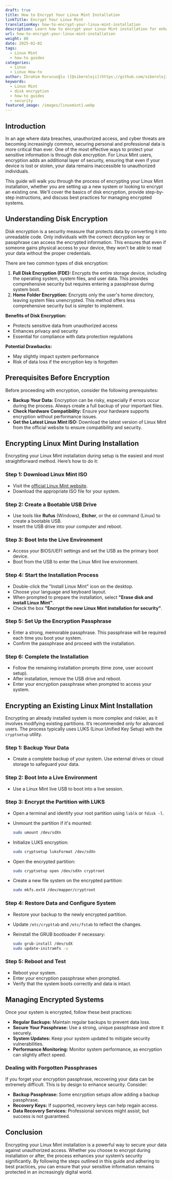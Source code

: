 ```yaml
---
draft: true
title: How to Encrypt Your Linux Mint Installation
linkTitle: Encrypt Your Linux Mint
translationKey: how-to-encrypt-your-linux-mint-installation
description: Learn how to encrypt your Linux Mint installation for enhanced security. This guide covers the benefits of disk encryption, step-by-step instructions for encrypting during installation or on an existing system, and best practices for managing encrypted systems.
url: how-to-encrypt-your-linux-mint-installation
weight: 80
date: 2025-02-02
tags:
  - Linux Mint
  - how-to guides
categories:
  - Linux
  - Linux How-to
author: İbrahim Korucuoğlu ([@siberoloji](https://github.com/siberoloji))
keywords:
  - Linux Mint
  - disk encryption
  - how-to guides
  - security
featured_image: /images/linuxmint1.webp
---
```

## Introduction

In an age where data breaches, unauthorized access, and cyber threats are becoming increasingly common, securing personal and professional data is more critical than ever. One of the most effective ways to protect your sensitive information is through disk encryption. For Linux Mint users, encryption adds an additional layer of security, ensuring that even if your device is lost or stolen, your data remains inaccessible to unauthorized individuals.

This guide will walk you through the process of encrypting your Linux Mint installation, whether you are setting up a new system or looking to encrypt an existing one. We'll cover the basics of disk encryption, provide step-by-step instructions, and discuss best practices for managing encrypted systems.

## Understanding Disk Encryption

Disk encryption is a security measure that protects data by converting it into unreadable code. Only individuals with the correct decryption key or passphrase can access the encrypted information. This ensures that even if someone gains physical access to your device, they won't be able to read your data without the proper credentials.

There are two common types of disk encryption:

1. **Full Disk Encryption (FDE):** Encrypts the entire storage device, including the operating system, system files, and user data. This provides comprehensive security but requires entering a passphrase during system boot.
2. **Home Folder Encryption:** Encrypts only the user's home directory, leaving system files unencrypted. This method offers less comprehensive security but is simpler to implement.

**Benefits of Disk Encryption:**

- Protects sensitive data from unauthorized access
- Enhances privacy and security
- Essential for compliance with data protection regulations

**Potential Drawbacks:**

- May slightly impact system performance
- Risk of data loss if the encryption key is forgotten

## Prerequisites Before Encryption

Before proceeding with encryption, consider the following prerequisites:

- **Backup Your Data:** Encryption can be risky, especially if errors occur during the process. Always create a full backup of your important files.
- **Check Hardware Compatibility:** Ensure your hardware supports encryption without performance issues.
- **Get the Latest Linux Mint ISO:** Download the latest version of Linux Mint from the official website to ensure compatibility and security.

## Encrypting Linux Mint During Installation

Encrypting your Linux Mint installation during setup is the easiest and most straightforward method. Here’s how to do it:

### Step 1: Download Linux Mint ISO

- Visit the [official Linux Mint website](https://www.linuxmint.com/).
- Download the appropriate ISO file for your system.

### Step 2: Create a Bootable USB Drive

- Use tools like **Rufus** (Windows), **Etcher**, or the `dd` command (Linux) to create a bootable USB.
- Insert the USB drive into your computer and reboot.

### Step 3: Boot Into the Live Environment

- Access your BIOS/UEFI settings and set the USB as the primary boot device.
- Boot from the USB to enter the Linux Mint live environment.

### Step 4: Start the Installation Process

- Double-click the "Install Linux Mint" icon on the desktop.
- Choose your language and keyboard layout.
- When prompted to prepare the installation, select **"Erase disk and install Linux Mint"**.
- Check the box **"Encrypt the new Linux Mint installation for security"**.

### Step 5: Set Up the Encryption Passphrase

- Enter a strong, memorable passphrase. This passphrase will be required each time you boot your system.
- Confirm the passphrase and proceed with the installation.

### Step 6: Complete the Installation

- Follow the remaining installation prompts (time zone, user account setup).
- After installation, remove the USB drive and reboot.
- Enter your encryption passphrase when prompted to access your system.

## Encrypting an Existing Linux Mint Installation

Encrypting an already installed system is more complex and riskier, as it involves modifying existing partitions. It’s recommended only for advanced users. The process typically uses LUKS (Linux Unified Key Setup) with the `cryptsetup` utility.

### Step 1: Backup Your Data

- Create a complete backup of your system. Use external drives or cloud storage to safeguard your data.

### Step 2: Boot Into a Live Environment

- Use a Linux Mint live USB to boot into a live session.

### Step 3: Encrypt the Partition with LUKS

- Open a terminal and identify your root partition using `lsblk` or `fdisk -l`.
- Unmount the partition if it's mounted:

  ```bash
  sudo umount /dev/sdXn
  ```

- Initialize LUKS encryption:

  ```bash
  sudo cryptsetup luksFormat /dev/sdXn
  ```

- Open the encrypted partition:

  ```bash
  sudo cryptsetup open /dev/sdXn cryptroot
  ```

- Create a new file system on the encrypted partition:

  ```bash
  sudo mkfs.ext4 /dev/mapper/cryptroot
  ```

### Step 4: Restore Data and Configure System

- Restore your backup to the newly encrypted partition.
- Update `/etc/crypttab` and `/etc/fstab` to reflect the changes.
- Reinstall the GRUB bootloader if necessary:

  ```bash
  sudo grub-install /dev/sdX
  sudo update-initramfs -u
  ```

### Step 5: Reboot and Test

- Reboot your system.
- Enter your encryption passphrase when prompted.
- Verify that the system boots correctly and data is intact.

## Managing Encrypted Systems

Once your system is encrypted, follow these best practices:

- **Regular Backups:** Maintain regular backups to prevent data loss.
- **Secure Your Passphrase:** Use a strong, unique passphrase and store it securely.
- **System Updates:** Keep your system updated to mitigate security vulnerabilities.
- **Performance Monitoring:** Monitor system performance, as encryption can slightly affect speed.

### Dealing with Forgotten Passphrases

If you forget your encryption passphrase, recovering your data can be extremely difficult. This is by design to enhance security. Consider:

- **Backup Passphrase:** Some encryption setups allow adding a backup passphrase.
- **Recovery Keys:** If supported, recovery keys can help regain access.
- **Data Recovery Services:** Professional services might assist, but success is not guaranteed.

## Conclusion

Encrypting your Linux Mint installation is a powerful way to secure your data against unauthorized access. Whether you choose to encrypt during installation or after, the process enhances your system’s security significantly. By following the steps outlined in this guide and adhering to best practices, you can ensure that your sensitive information remains protected in an increasingly digital world.
